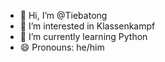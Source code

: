 - 👋 Hi, I’m @Tiebatong
- 👀 I’m interested in Klassenkampf
- 🌱 I’m currently learning Python
- 😄 Pronouns: he/him

<!---
Tiebatong/Tiebatong is a ✨ special ✨ repository because its `README.md` (this file) appears on your GitHub profile.
You can click the Preview link to take a look at your changes.
--->
